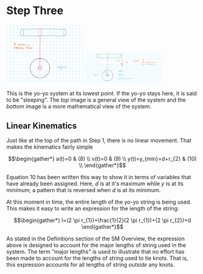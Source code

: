 # Step Three

<img src="Step3.png" alt="Step 1" width="40%">

<img src="Step3Worked.png" alt="Step 1" width="40%">

This is the yo-yo system at its lowest point. If the yo-yo stays here, it is said to be "sleeping". The *top* image is a general view of the system and the *bottom* image is a more mathematical view of the system.

## Linear Kinematics
Just like at the top of the path in Step 1, there is no linear movement. That makes the kinematics fairly simple

$$\begin{gather*}
a(t)=0 & (8) \\
v(t)=0 & (9) \\
y(t)=y_{min}=d+r_{2} & (10) \\
\end{gather*}$$

Equation $10$ has been written this way to show it in terms of variables that have already been assigned. Here, $d$ is at it's maximum while $y$ is at its minimum; a pattern that is reversed when $d$ is at its minimum.

At this moment in time, the entire length of the yo-yo string is being used. This makes it easy to write an expression for the length of the string:

$$\begin{gather*}
l=(2 \pi r_{1})+\frac{1}{2}(2 \pi r_{1})+(2 \pi r_{2})+d
\end{gather*}$$

As stated in the Definitions section of the SM Overview, the expression above is designed to account for the major lengths of string used in the system. The term "major lengths" is used to illustrate that no effort has been made to account for the lengths of string used to tie knots. That is, this expression accounts for all lengths of string *outside* any knots.